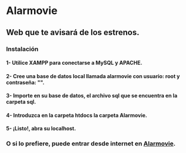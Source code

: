 # Alarmovie
## Web que te avisará de los estrenos.

### Instalación
#### 1- Utilice XAMPP para conectarse a MySQL y APACHE.
#### 2- Cree una base de datos local llamada alarmovie con usuario: root y contraseña: "".
#### 3- Importe en su base de datos, el archivo sql que se encuentra en la carpeta sql.
#### 4- Introduzca en la carpeta htdocs la carpeta Alarmovie.
#### 5- ¡Listo!, abra su localhost.

### O si lo prefiere, puede entrar desde internet en [Alarmovie](https://alarmovie.000webhostapp.com/).
